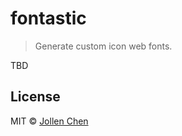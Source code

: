 # fontastic 

> Generate custom icon web fonts.

TBD

## License

MIT © [Jollen Chen](https://github.com/jollen)
